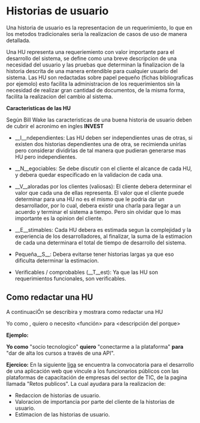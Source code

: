# Historias de usuario

Una historia de usuario es la representacion de un requerimiento, lo que en los metodos tradicionales seria la realizacion de casos de uso de manera detallada.

Una HU representa una requeriemiento con valor importante para el desarrollo del sistema, se define como una breve descripcion de una necesidad del usuario y las pruebas que determinan la finalizacion de la historia descrita de una manera entendible para cualquier usuario del sistema. Las HU son redactadas sobre papel pequeño (fichas bibliograficas por ejemolo) esto facilita la administracion de los requerimientos sin la necesidad de realizar gran cantidad de documentos, de la misma forma, facilita la realizacion del cambio al sistema.

__Caracteristicas de las HU__

Según Bill Wake las caracteristicas de una buena historia de usuario deben de cubrir el acronimo en ingles __INVEST__

* __I__ndependientes: Las HU deben ser independientes unas de otras, si existen dos historias dependientes una de otra, se recimienda unirlas pero considerar dividirlas de tal manera que pudieran generarse mas HU pero independientes.

* __N__egociables: Se debe discutir con el cliente el alcance de cada HU, y debera quedar especificado en la validacion de cada una.

* __V__aloradas por los clientes (valiosas): El cliente debera determinar el valor que cada una de ellas representa. El valor que el cliente puede determinar para una HU no es el mismo que le podria dar un desarrollador, por lo cual, debera existir una charla para llegar a un acuerdo y terminar el sistema a tiempo. Pero sin olvidar que lo mas importante es la opinion del cliente.

* __E__stimables: Cada HU debera es estimada segun la complejidad y la experiencia de los desarrolladores, al finalizar, la suma de la estimacion de cada una determinara el total de tiempo de desarrollo del sistema.

* Pequeña__S__: Debera evitarse tener historias largas ya que eso dificulta determinar la estimacion.

* Verificables / comprobables (__T__est): Ya que las HU son requerimientos funcionales, son verificables. 

## Como redactar una HU

A continuaciÓn se describira y mostrara como redactar una HU

Yo como <tipo de usuario>, quiero o necesito <función> para <descripción del porque>

__Ejemplo:__

__Yo como__ "socio tecnologico" __quiero__ "conectarme a la plataforma" __para__ "dar de alta los cursos a través de una API".

__Ejercico:__ En la siguiente [liga][2] se encuentra la convocatoria para el desarrollo de una aplicación web que vincule a los funcionarios públicos con las plataformas de capacitación de empresas del sector de TIC, de la pagina llamada "Retos publicos". La cual ayudara para la realizacion de:

[2]: https://docs.google.com/document/d/1p6snXndUkm9QY8v33035KwgORgxFeG7o88xhv7gPNJw/edit#


* Redaccion de historias de usuario.
* Valoracion de importancia por parte del cliente de la historias de usuario.
* Estimacion de las historias de usuario.
